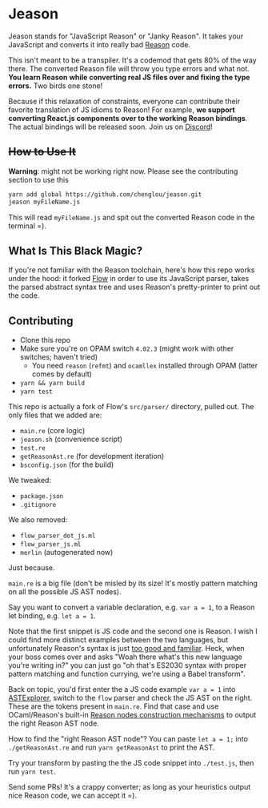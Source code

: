 # Jeason

Jeason stands for "JavaScript Reason" or "Janky Reason". It takes your JavaScript and converts it into really bad [Reason](http://facebook.github.io/reason/) code.

This isn't meant to be a transpiler. It's a codemod that gets 80% of the way there. The converted Reason file will throw you type errors and what not. **You learn Reason while converting real JS files over and fixing the type errors.** Two birds one stone!

Because if this relaxation of constraints, everyone can contribute their favorite translation of JS idioms to Reason! For example, **we support converting React.js components over to the working Reason bindings**. The actual bindings will be released soon. Join us on [Discord](discord.gg/reasonml)!

## ~~How to Use It~~

**Warning**: might not be working right now. Please see the contributing section to use this

```sh
yarn add global https://github.com/chenglou/jeason.git
jeason myFileName.js
```

This will read `myFileName.js` and spit out the converted Reason code in the terminal =).

## What Is This Black Magic?

If you're not familiar with the Reason toolchain, here's how this repo works under the hood: it forked [Flow](https://github.com/facebook/flow) in order to use its JavaScript parser, takes the parsed abstract syntax tree and uses Reason's pretty-printer to print out the code.

## Contributing

- Clone this repo
- Make sure you're on OPAM switch `4.02.3` (might work with other switches; haven't tried)
  - You need `reason` (`refmt`) and `ocamllex` installed through OPAM (latter comes by default)
- `yarn && yarn build`
- `yarn test`

This repo is actually a fork of Flow's `src/parser/` directory, pulled out. The only files that we added are:

- `main.re` (core logic)
- `jeason.sh` (convenience script)
- `test.re`
- `getReasonAst.re` (for development iteration)
- `bsconfig.json` (for the build)

We tweaked:

- `package.json`
- `.gitignore`

We also removed:

- `flow_parser_dot_js.ml`
- `flow_parser_js.ml`
- `merlin` (autogenerated now)

Just because.

`main.re` is a big file (don't be misled by its size! It's mostly pattern matching on all the possible JS AST nodes).

Say you want to convert a variable declaration, e.g. `var a = 1`,  to a Reason let binding, e.g. `let a = 1`.

Note that the first snippet is JS code and the second one is Reason. I wish I could find more distinct examples between the two languages, but unfortunately Reason's syntax is just [too good and familiar](https://reasonml.github.io/docs/en/syntax-cheatsheet.html). Heck, when your boss comes over and asks "Woah there what's this new language you're writing in?" you can just go "oh that's ES2030 syntax with proper pattern matching and function currying, we're using a Babel transform".

Back on topic, you'd first enter the a JS code example `var a = 1` into [ASTExplorer](https://astexplorer.net/#/A8QiKiG0pm), switch to the `flow` parser and check the JS AST on the right. These are the tokens present in `main.re`. Find that case and use OCaml/Reason's built-in [Reason nodes construction mechanisms](http://caml.inria.fr/pub/docs/manual-ocaml/libref/Ast_helper.html) to output the right Reason AST node.

How to find the "right Reason AST node"? You can paste `let a = 1;` into `./getReasonAst.re` and run `yarn getReasonAst` to print the AST.

Try your transform by pasting the the JS code snippet into `./test.js`, then run `yarn test`.

Send some PRs! It's a crappy converter; as long as your heuristics output nice Reason code, we can accept it =).
